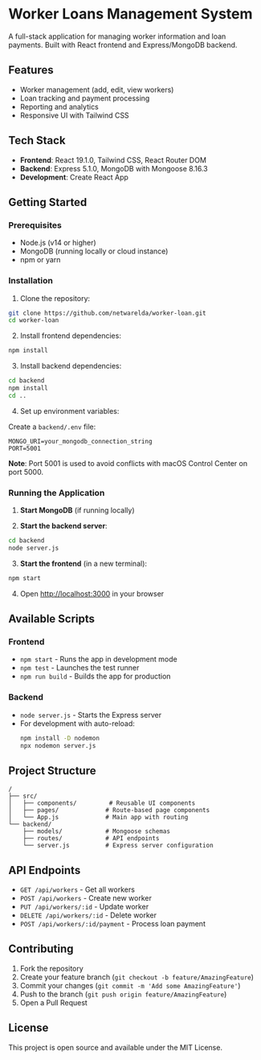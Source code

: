 # Worker Loans Management System

A full-stack application for managing worker information and loan payments. Built with React frontend and Express/MongoDB backend.

## Features

- Worker management (add, edit, view workers)
- Loan tracking and payment processing
- Reporting and analytics
- Responsive UI with Tailwind CSS

## Tech Stack

- **Frontend**: React 19.1.0, Tailwind CSS, React Router DOM
- **Backend**: Express 5.1.0, MongoDB with Mongoose 8.16.3
- **Development**: Create React App

## Getting Started

### Prerequisites

- Node.js (v14 or higher)
- MongoDB (running locally or cloud instance)
- npm or yarn

### Installation

1. Clone the repository:
```bash
git clone https://github.com/netwarelda/worker-loan.git
cd worker-loan
```

2. Install frontend dependencies:
```bash
npm install
```

3. Install backend dependencies:
```bash
cd backend
npm install
cd ..
```

4. Set up environment variables:

Create a `backend/.env` file:
```
MONGO_URI=your_mongodb_connection_string
PORT=5001
```

**Note**: Port 5001 is used to avoid conflicts with macOS Control Center on port 5000.

### Running the Application

1. **Start MongoDB** (if running locally)

2. **Start the backend server**:
```bash
cd backend
node server.js
```

3. **Start the frontend** (in a new terminal):
```bash
npm start
```

4. Open [http://localhost:3000](http://localhost:3000) in your browser

## Available Scripts

### Frontend

- `npm start` - Runs the app in development mode
- `npm test` - Launches the test runner
- `npm run build` - Builds the app for production

### Backend

- `node server.js` - Starts the Express server
- For development with auto-reload:
  ```bash
  npm install -D nodemon
  npx nodemon server.js
  ```

## Project Structure

```
/
├── src/
│   ├── components/         # Reusable UI components
│   ├── pages/             # Route-based page components
│   └── App.js             # Main app with routing
└── backend/
    ├── models/            # Mongoose schemas
    ├── routes/            # API endpoints
    └── server.js          # Express server configuration
```

## API Endpoints

- `GET /api/workers` - Get all workers
- `POST /api/workers` - Create new worker
- `PUT /api/workers/:id` - Update worker
- `DELETE /api/workers/:id` - Delete worker
- `POST /api/workers/:id/payment` - Process loan payment

## Contributing

1. Fork the repository
2. Create your feature branch (`git checkout -b feature/AmazingFeature`)
3. Commit your changes (`git commit -m 'Add some AmazingFeature'`)
4. Push to the branch (`git push origin feature/AmazingFeature`)
5. Open a Pull Request

## License

This project is open source and available under the MIT License.